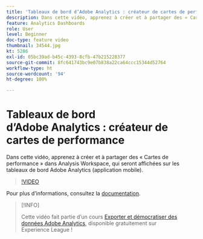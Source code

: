 ```yaml
---
title: 'Tableaux de bord d’Adobe Analytics : créateur de cartes de performance'
description: Dans cette vidéo, apprenez à créer et à partager des « Cartes de performance » dans Analysis Workspace, qui seront affichées sur les tableaux de bord Adobe Analytics (application mobile).
feature: Analytics Dashboards
role: User
level: Beginner
doc-type: feature video
thumbnail: 34544.jpg
kt: 5286
exl-id: 05bc39ad-b45c-4393-8cfb-47b215228377
source-git-commit: 8fc641743bc9e07b838a22ca64ccc15344d52764
workflow-type: ht
source-wordcount: '94'
ht-degree: 100%

---
```


# Tableaux de bord d’Adobe Analytics : créateur de cartes de performance

Dans cette vidéo, apprenez à créer et à partager des « Cartes de performance » dans Analysis Workspace, qui seront affichées sur les tableaux de bord Adobe Analytics (application mobile).

>[!VIDEO](https://video.tv.adobe.com/v/34544/?quality=12&learn=on)

Pour plus dʼinformations, consultez la [documentation](https://experienceleague.adobe.com/docs/analytics/analyze/mobapp/home.html?lang=fr).

>[!INFO]
>
> Cette vidéo fait partie d’un cours [Exporter et démocratiser des données Adobe Analytics](https://experienceleague.adobe.com/?recommended=Analytics-A-1-2022.1.democratizing), disponible gratuitement sur Experience League !